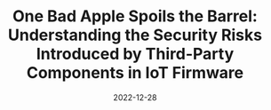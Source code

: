 ---
# Documentation: https://wowchemy.com/docs/managing-content/

title: "One Bad Apple Spoils the Barrel: Understanding the Security Risks Introduced by Third-Party Components in IoT Firmware"
authors:
- Binbin Zhao
- Shouling Ji
- Jiacheng Xu
- Yuan Tian
- Qiuyang Wei
- Qinying Wang
- Chenyang Lyu
- Xuhong Zhang
- Changting Lin
- Jingzheng Wu
- Reheem Beyah

publication_types: ["1"]
# publication: "30th USENIX Security Symposium (Usenix), **CCF-A**"
publication: "IEEE Transactions on Dependable and Secure Computing, **CCF-A**"
publication_shorts: ""

tags: []
categories: []
date: '2022-12-28'
# lastmod: 2020-10-26T16:54:10-04:00
# featured: false
# draft: false


# Featured image
# To use, add an image named `featured.jpg/png` to your page's folder.
# Focal points: Smart, Center, TopLeft, Top, TopRight, Left, Right, BottomLeft, Bottom, BottomRight.
image:
  caption: ''
  focal_point: ''
  preview_only: false

links:
url_pdf: 'https://arxiv.org/abs/2212.13716'
# - name: Custom Link
#   url: http://example.org
url_code: ''
url_dataset: 'https://github.com/BBge/FirmSecDataset'
url_poster: ''
url_project: ''
url_slides: 'slides.pdf'
url_source: ''
url_video: ''

# Projects (optional).
#   Associate this post with one or more of your projects.
#   Simply enter your project's folder or file name without extension.
#   E.g. `projects = ["internal-project"]` references `content/project/deep-learning/index.md`.
#   Otherwise, set `projects = []`.
projects: []
# publishDate: '2020-10-26T20:54:09.894629Z'
# publication_types:
# - '1'
# abstract: ''
# publication: '*Proceedings of the 11th ACM Workshop on Artificial Intelligence and
#   Security*'
slides: ""
---